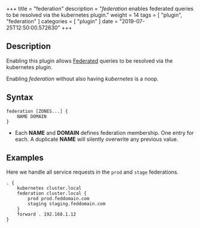 +++
title = "federation"
description = "*federation* enables federated queries to be resolved via the kubernetes plugin."
weight = 14
tags = [ "plugin", "federation" ]
categories = [ "plugin" ]
date = "2019-07-25T12:50:00.572630"
+++

## Description

Enabling this plugin allows
[Federated](https://kubernetes.io/docs/tasks/federation/federation-service-discovery/) queries to be
resolved via the kubernetes plugin.

Enabling *federation* without also having *kubernetes* is a noop.

## Syntax

~~~
federation [ZONES...] {
    NAME DOMAIN
}
~~~

* Each **NAME** and **DOMAIN** defines federation membership. One entry for each. A duplicate
  **NAME** will silently overwrite any previous value.

## Examples

Here we handle all service requests in the `prod` and `stage` federations.

~~~
. {
    kubernetes cluster.local
    federation cluster.local {
        prod prod.feddomain.com
        staging staging.feddomain.com
    }
    forward . 192.168.1.12
}
~~~
